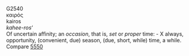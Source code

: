 <body>
  <p>G2540<br>  καιρός  <br> kairos  <br><i>kahee-ros‘ </i><br>Of uncertain affinity; an <i>occasion</i>, that is, <i>set</i> or <i>proper</i> time: - X always, opportunity, (convenient, due) season, (due, short, while) time, a while. Compare <a href="g5550.htm">5550</a> <br></p>
 </body>